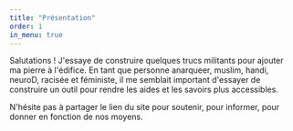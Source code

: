 ```yaml
---
title: "Présentation"
order: 1
in_menu: true
---
```

Salutations ! J'essaye de construire quelques trucs militants pour ajouter ma pierre à l'édifice. En tant que personne anarqueer, muslim, handi, neuroD, racisée et féministe, il me semblait important d'essayer de construire un outil pour rendre les aides et les savoirs plus accessibles. 

N'hésite pas à partager le lien du site pour soutenir, pour informer, pour donner en fonction de nos moyens. 